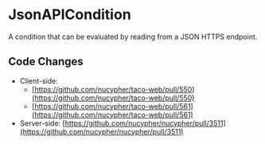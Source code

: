 # JsonAPICondition

A condition that can be evaluated by reading from a JSON HTTPS endpoint.

## Code Changes

* Client-side:
  * [https://github.com/nucypher/taco-web/pull/550](https://github.com/nucypher/taco-web/pull/550)
  * [https://github.com/nucypher/taco-web/pull/561](https://github.com/nucypher/taco-web/pull/561)
* Server-side: [https://github.com/nucypher/nucypher/pull/3511](https://github.com/nucypher/nucypher/pull/3511)
